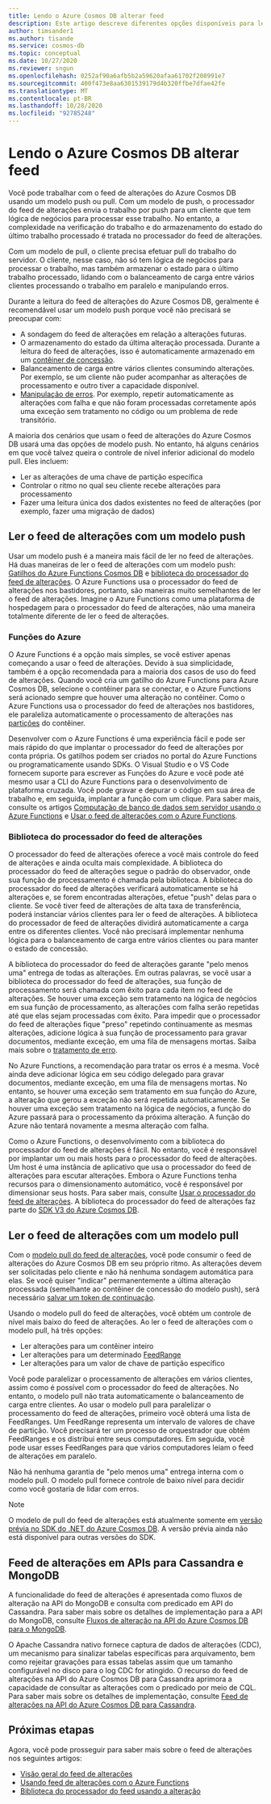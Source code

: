```yaml
---
title: Lendo o Azure Cosmos DB alterar feed
description: Este artigo descreve diferentes opções disponíveis para ler e acessar o feed de alterações no Azure Cosmos DB.
author: timsander1
ms.author: tisande
ms.service: cosmos-db
ms.topic: conceptual
ms.date: 10/27/2020
ms.reviewer: sngun
ms.openlocfilehash: 0252af90a6afb5b2a59620afaa61702f208991e7
ms.sourcegitcommit: 400f473e8aa6301539179d4b320ffbe7dfae42fe
ms.translationtype: MT
ms.contentlocale: pt-BR
ms.lasthandoff: 10/28/2020
ms.locfileid: "92785248"
---
```

# <a name="reading-azure-cosmos-db-change-feed"></a>Lendo o Azure Cosmos DB alterar feed

Você pode trabalhar com o feed de alterações do Azure Cosmos DB usando um modelo push ou pull. Com um modelo de push, o processador do feed de alterações envia o trabalho por push para um cliente que tem lógica de negócios para processar esse trabalho. No entanto, a complexidade na verificação do trabalho e do armazenamento do estado do último trabalho processado é tratada no processador do feed de alterações.

Com um modelo de pull, o cliente precisa efetuar pull do trabalho do servidor. O cliente, nesse caso, não só tem lógica de negócios para processar o trabalho, mas também armazenar o estado para o último trabalho processado, lidando com o balanceamento de carga entre vários clientes processando o trabalho em paralelo e manipulando erros.

Durante a leitura do feed de alterações do Azure Cosmos DB, geralmente é recomendável usar um modelo push porque você não precisará se preocupar com:

- A sondagem do feed de alterações em relação a alterações futuras.
- O armazenamento do estado da última alteração processada. Durante a leitura do feed de alterações, isso é automaticamente armazenado em um [contêiner de concessão](change-feed-processor.md#components-of-the-change-feed-processor).
- Balanceamento de carga entre vários clientes consumindo alterações. Por exemplo, se um cliente não puder acompanhar as alterações de processamento e outro tiver a capacidade disponível.
- [Manipulação de erros](change-feed-processor.md#error-handling). Por exemplo, repetir automaticamente as alterações com falha e que não foram processadas corretamente após uma exceção sem tratamento no código ou um problema de rede transitório.

A maioria dos cenários que usam o feed de alterações do Azure Cosmos DB usará uma das opções de modelo push. No entanto, há alguns cenários em que você talvez queira o controle de nível inferior adicional do modelo pull. Eles incluem:

- Ler as alterações de uma chave de partição específica
- Controlar o ritmo no qual seu cliente recebe alterações para processamento
- Fazer uma leitura única dos dados existentes no feed de alterações (por exemplo, fazer uma migração de dados)

## <a name="reading-change-feed-with-a-push-model"></a>Ler o feed de alterações com um modelo push

Usar um modelo push é a maneira mais fácil de ler no feed de alterações. Há duas maneiras de ler o feed de alterações com um modelo push: [Gatilhos do Azure Functions Cosmos DB](change-feed-functions.md) e [biblioteca do processador do feed de alterações](change-feed-processor.md). O Azure Functions usa o processador do feed de alterações nos bastidores, portanto, são maneiras muito semelhantes de ler o feed de alterações. Imagine o Azure Functions como uma plataforma de hospedagem para o processador do feed de alterações, não uma maneira totalmente diferente de ler o feed de alterações.

### <a name="azure-functions"></a>Funções do Azure

O Azure Functions é a opção mais simples, se você estiver apenas começando a usar o feed de alterações. Devido à sua simplicidade, também é a opção recomendada para a maioria dos casos de uso do feed de alterações. Quando você cria um gatilho do Azure Functions para Azure Cosmos DB, selecione o contêiner para se conectar, e o Azure Functions será acionado sempre que houver uma alteração no contêiner. Como o Azure Functions usa o processador do feed de alterações nos bastidores, ele paraleliza automaticamente o processamento de alterações nas [partições](partitioning-overview.md) do contêiner.

Desenvolver com o Azure Functions é uma experiência fácil e pode ser mais rápido do que implantar o processador do feed de alterações por conta própria. Os gatilhos podem ser criados no portal do Azure Functions ou programaticamente usando SDKs. O Visual Studio e o VS Code fornecem suporte para escrever as Funções do Azure e você pode até mesmo usar a CLI do Azure Functions para o desenvolvimento de plataforma cruzada. Você pode gravar e depurar o código em sua área de trabalho e, em seguida, implantar a função com um clique. Para saber mais, consulte os artigos [Computação de banco de dados sem servidor usando o Azure Functions](serverless-computing-database.md) e [Usar o feed de alterações com o Azure Functions](change-feed-functions.md).

### <a name="change-feed-processor-library"></a>Biblioteca do processador do feed de alterações

O processador do feed de alterações oferece a você mais controle do feed de alterações e ainda oculta mais complexidade. A biblioteca do processador do feed de alterações segue o padrão do observador, onde sua função de processamento é chamada pela biblioteca. A biblioteca do processador do feed de alterações verificará automaticamente se há alterações e, se forem encontradas alterações, efetue "push" delas para o cliente. Se você tiver feed de alterações de alta taxa de transferência, poderá instanciar vários clientes para ler o feed de alterações. A biblioteca do processador de feed de alterações dividirá automaticamente a carga entre os diferentes clientes. Você não precisará implementar nenhuma lógica para o balanceamento de carga entre vários clientes ou para manter o estado de concessão.

A biblioteca do processador do feed de alterações garante "pelo menos uma" entrega de todas as alterações. Em outras palavras, se você usar a biblioteca do processador do feed de alterações, sua função de processamento será chamada com êxito para cada item no feed de alterações. Se houver uma exceção sem tratamento na lógica de negócios em sua função de processamento, as alterações com falha serão repetidas até que elas sejam processadas com êxito. Para impedir que o processador do feed de alterações fique "preso" repetindo continuamente as mesmas alterações, adicione lógica à sua função de processamento para gravar documentos, mediante exceção, em uma fila de mensagens mortas. Saiba mais sobre o [tratamento de erro](change-feed-processor.md#error-handling).

No Azure Functions, a recomendação para tratar os erros é a mesma. Você ainda deve adicionar lógica em seu código delegado para gravar documentos, mediante exceção, em uma fila de mensagens mortas. No entanto, se houver uma exceção sem tratamento em sua função do Azure, a alteração que gerou a exceção não será repetida automaticamente. Se houver uma exceção sem tratamento na lógica de negócios, a função do Azure passará para o processamento da próxima alteração. A função do Azure não tentará novamente a mesma alteração com falha.

Como o Azure Functions, o desenvolvimento com a biblioteca do processador do feed de alterações é fácil. No entanto, você é responsável por implantar um ou mais hosts para o processador do feed de alterações. Um host é uma instância de aplicativo que usa o processador do feed de alterações para escutar alterações. Embora o Azure Functions tenha recursos para o dimensionamento automático, você é responsável por dimensionar seus hosts. Para saber mais, consulte [Usar o processador do feed de alterações](change-feed-processor.md#dynamic-scaling). A biblioteca do processador do feed de alterações faz parte do [SDK V3 do Azure Cosmos DB](https://github.com/Azure/azure-cosmos-dotnet-v3).

## <a name="reading-change-feed-with-a-pull-model"></a>Ler o feed de alterações com um modelo pull

Com o [modelo pull do feed de alterações](change-feed-pull-model.md), você pode consumir o feed de alterações do Azure Cosmos DB em seu próprio ritmo. As alterações devem ser solicitadas pelo cliente e não há nenhuma sondagem automática para elas. Se você quiser "indicar" permanentemente a última alteração processada (semelhante ao contêiner de concessão do modelo push), será necessário [salvar um token de continuação](change-feed-pull-model.md#saving-continuation-tokens).

Usando o modelo pull do feed de alterações, você obtém um controle de nível mais baixo do feed de alterações. Ao ler o feed de alterações com o modelo pull, há três opções:

- Ler alterações para um contêiner inteiro
- Ler alterações para um determinado [FeedRange](change-feed-pull-model.md#using-feedrange-for-parallelization)
- Ler alterações para um valor de chave de partição específico

Você pode paralelizar o processamento de alterações em vários clientes, assim como é possível com o processador do feed de alterações. No entanto, o modelo pull não trata automaticamente o balanceamento de carga entre clientes. Ao usar o modelo pull para paralelizar o processamento do feed de alterações, primeiro você obterá uma lista de FeedRanges. Um FeedRange representa um intervalo de valores de chave de partição. Você precisará ter um processo de orquestrador que obtém FeedRanges e os distribui entre seus computadores. Em seguida, você pode usar esses FeedRanges para que vários computadores leiam o feed de alterações em paralelo.

Não há nenhuma garantia de "pelo menos uma" entrega interna com o modelo pull. O modelo pull fornece controle de baixo nível para decidir como você gostaria de lidar com erros.

> [!NOTE]
> O modelo de pull do feed de alterações está atualmente somente em [versão prévia no SDK do .NET do Azure Cosmos DB](https://www.nuget.org/packages/Microsoft.Azure.Cosmos/3.15.0-preview). A versão prévia ainda não está disponível para outras versões do SDK.

## <a name="change-feed-in-apis-for-cassandra-and-mongodb"></a>Feed de alterações em APIs para Cassandra e MongoDB

A funcionalidade do feed de alterações é apresentada como fluxos de alteração na API do MongoDB e consulta com predicado em API do Cassandra. Para saber mais sobre os detalhes de implementação para a API do MongoDB, consulte [Fluxos de alteração na API do Azure Cosmos DB para o MongoDB](mongodb-change-streams.md).

O Apache Cassandra nativo fornece captura de dados de alterações (CDC), um mecanismo para sinalizar tabelas específicas para arquivamento, bem como rejeitar gravações para essas tabelas assim que um tamanho configurável no disco para o log CDC for atingido. O recurso do feed de alterações na API do Azure Cosmos DB para Cassandra aprimora a capacidade de consultar as alterações com o predicado por meio de CQL. Para saber mais sobre os detalhes de implementação, consulte [Feed de alterações na API do Azure Cosmos DB para Cassandra](cassandra-change-feed.md).

## <a name="next-steps"></a>Próximas etapas

Agora, você pode prosseguir para saber mais sobre o feed de alterações nos seguintes artigos:

* [Visão geral do feed de alterações](change-feed.md)
* [Usando feed de alterações com o Azure Functions](change-feed-functions.md)
* [Biblioteca do processador do feed usando a alteração](change-feed-processor.md)
